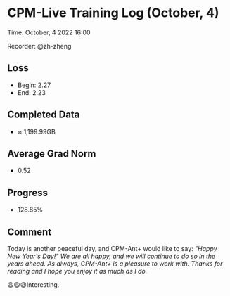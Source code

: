 
# CPM-Live Training Log (October, 4)

Time: October, 4 2022 16:00

Recorder: @zh-zheng

## Loss
- Begin: 2.27
- End: 2.23
	
## Completed Data
- $\approx$ 1,199.99GB

## Average Grad Norm
- 0.52

## Progress
- 128.85%

## Comment

Today is another peaceful day, and CPM-Ant+ would like to say: *"Happy New Year's Day!" We are all happy, and we will continue to do so in the years ahead. As always, CPM-Ant+ is a pleasure to work with. Thanks for reading and I hope you enjoy it as much as I do.*

😆😆😆Interesting.
